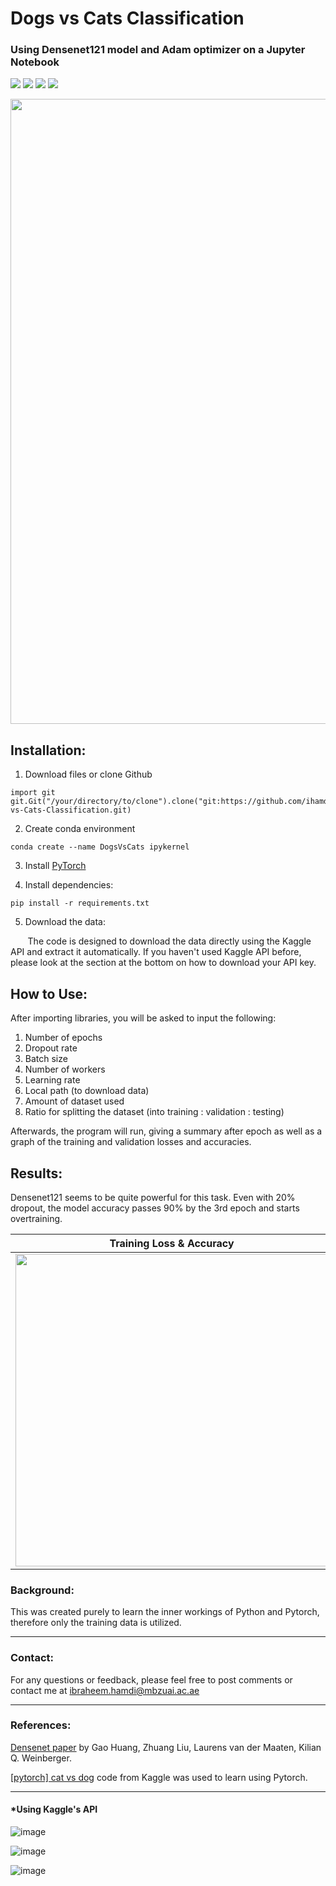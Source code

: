 # Dogs vs Cats Classification 
### Using Densenet121 model and Adam optimizer on a Jupyter Notebook
<a href="https://www.anaconda.org/"><img src="https://img.shields.io/badge/conda-v4.10.3-blue.svg?logo=conda&style=for-the-badge" /></a>
<a href="https://pytorch.org/"><img src="https://img.shields.io/badge/PyTorch-v1.10.0-red.svg?logo=PyTorch&style=for-the-badge" /></a>
<a href="https://www.python.org/"><img src="https://img.shields.io/badge/python-v3.9.7-blue.svg?logo=python&style=for-the-badge" /></a>
<a href="https://jupyter.org/try"><img src="https://img.shields.io/badge/Made%20with-Jupyter-orange?style=for-the-badge&logo=Jupyter" /><a>

<p align="center">
  <img width="1000" src="https://www.purelypetsinsurance.co.uk/media/1138/dog-and-kitten-meeting.jpg">
</p>

## Installation:

1. Download files or clone Github
```
import git
git.Git("/your/directory/to/clone").clone("git:https://github.com/ihamdi/Dogs-vs-Cats-Classification.git)
```


2. Create conda environment
```
conda create --name DogsVsCats ipykernel
```

3. Install [PyTorch](https://pytorch.org/get-started/locally/)


4. Install dependencies:
```
pip install -r requirements.txt
```

5. Download the data:

&nbsp;&nbsp;&nbsp;&nbsp;&nbsp;&nbsp; The code is designed to download the data directly using the Kaggle API and extract it automatically. If you haven't used Kaggle API before, please look at the section at the bottom on how to download your API key.

## How to Use:
After importing libraries, you will be asked to input the following:
1. Number of epochs
2. Dropout rate
3. Batch size
4. Number of workers
5. Learning rate
6. Local path (to download data)
7. Amount of dataset used
8. Ratio for splitting the dataset (into training : validation : testing)
 
Afterwards, the program will run, giving a summary after epoch as well as a graph of the training and validation losses and accuracies.

## Results:
Densenet121 seems to be quite powerful for this task. Even with 20% dropout, the model accuracy passes 90% by the 3rd epoch and starts overtraining.

Training Loss & Accuracy             |  Validation Loss & Accuracy
:-------------------------:|:-------------------------:
<img width="500" src="https://user-images.githubusercontent.com/93069949/144221977-6e011636-ef82-49ba-a895-9469889556d2.jpg"> | <img width="500" src="https://user-images.githubusercontent.com/93069949/144221902-9cd6d94f-97ca-4914-a1f2-191667a3b50b.jpg">


### Background:
This was created purely to learn the inner workings of Python and Pytorch, therefore only the training data is utilized.

---

### Contact:
For any questions or feedback, please feel free to post comments or contact me at ibraheem.hamdi@mbzuai.ac.ae

---

### References:

[Densenet paper](https://arxiv.org/abs/1608.06993) by Gao Huang, Zhuang Liu, Laurens van der Maaten, Kilian Q. Weinberger.

[[pytorch] cat vs dog](https://www.kaggle.com/jaeboklee/pytorch-cat-vs-dog) code from Kaggle was used to learn using Pytorch.

---
#### *Using Kaggle's API
![image](https://user-images.githubusercontent.com/93069949/144188576-d457568e-7cd2-42f2-ba08-9c41143d674d.png)

![image](https://user-images.githubusercontent.com/93069949/144188635-705e1e29-92ae-4aba-be66-0e1d2e1c29ca.png)

![image](https://user-images.githubusercontent.com/93069949/144188696-f535f9c8-3ed8-4e1b-8f0d-179d7e5be2a2.png)
